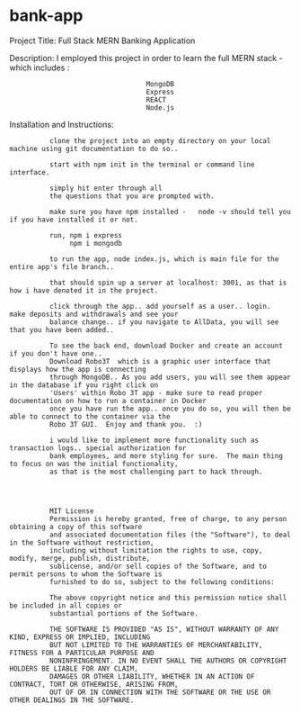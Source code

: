 # bank-app

Project Title: Full Stack MERN Banking Application

Description:  I employed this project in order to learn the full MERN stack - which includes : 

                                      MongoDB
                                      Express
                                      REACT
                                      Node.js
                                      
Installation and Instructions:
              
              clone the project into an empty directory on your local machine using git documentation to do so..
              
              start with npm init in the terminal or command line interface. 
              
              simply hit enter through all
              the questions that you are prompted with.
              
              make sure you have npm installed -   node -v should tell you if you have installed it or not.  
              
              run, npm i express
                   npm i mongodb
                   
              to run the app, node index.js, which is main file for the entire app's file branch.. 
              
              that should spin up a server at localhost: 3001, as that is how i have denoted it in the project. 
              
              click through the app.. add yourself as a user.. login.  make deposits and withdrawals and see your
              balance change.. if you navigate to AllData, you will see that you have been added..
              
              To see the back end, download Docker and create an account if you don't have one..
              Download Robo3T  which is a graphic user interface that displays how the app is connecting
              through MongoDB.. As you add users, you will see them appear in the database if you right click on
              'Users' within Robo 3T app - make sure to read proper documentation on how to run a container in Docker
              once you have run the app.. once you do so, you will then be able to connect to the container via the 
              Robo 3T GUI.  Enjoy and thank you.  :)
              
              i would like to implement more functionality such as transaction logs.. special authorization for
              bank employees, and more styling for sure.  The main thing to focus on was the initial functionality,
              as that is the most challenging part to hack through.  
              
              
              
              
              MIT License
              Permission is hereby granted, free of charge, to any person obtaining a copy of this software 
              and associated documentation files (the "Software"), to deal in the Software without restriction, 
              including without limitation the rights to use, copy, modify, merge, publish, distribute, 
              sublicense, and/or sell copies of the Software, and to permit persons to whom the Software is 
              furnished to do so, subject to the following conditions:

              The above copyright notice and this permission notice shall be included in all copies or 
              substantial portions of the Software.

              THE SOFTWARE IS PROVIDED "AS IS", WITHOUT WARRANTY OF ANY KIND, EXPRESS OR IMPLIED, INCLUDING 
              BUT NOT LIMITED TO THE WARRANTIES OF MERCHANTABILITY, FITNESS FOR A PARTICULAR PURPOSE AND 
              NONINFRINGEMENT. IN NO EVENT SHALL THE AUTHORS OR COPYRIGHT HOLDERS BE LIABLE FOR ANY CLAIM, 
              DAMAGES OR OTHER LIABILITY, WHETHER IN AN ACTION OF CONTRACT, TORT OR OTHERWISE, ARISING FROM, 
              OUT OF OR IN CONNECTION WITH THE SOFTWARE OR THE USE OR OTHER DEALINGS IN THE SOFTWARE.
              
              
             
              
